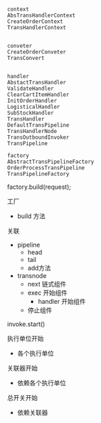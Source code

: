 ```
context
AbsTransHandlerContext
CreateOrderContext
TransHandlerContext


conveter
CreateOrderConveter
TransConvert


handler
AbstactTransHandler
ValidateHandler
ClearCartItemHandler
InitOrderHandler
LogisticalHandler
SubStockHandler
TransHandler
DefaultTransPipeline
TransHandlerNode
TransOutboundInvoker
TransPipeline

factory
AbstractTransPipelineFactory
OrderProcessTransPipeline
TransPipelineFactory
```





factory.build(request);

工厂

- build 方法

关联

- pipeline
  - head
  - tail
  - add方法
- transnode
  - next 链式组件
  - exec 开始组件
    - handler 开始组件
  - 停止组件





invoke.start()

执行单位开始

- 各个执行单位

关联器开始

- 依赖各个执行单位

总开关开始

- 依赖关联器